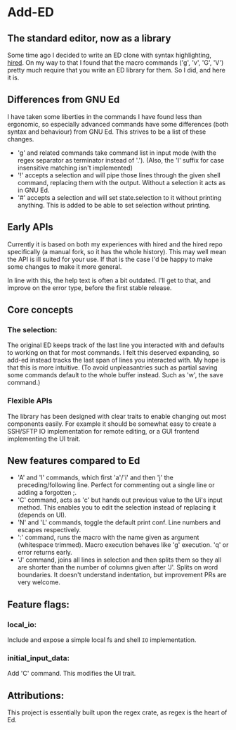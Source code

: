 # Add-ED
## The standard editor, now as a library
Some time ago I decided to write an ED clone with syntax highlighting, [hired](https://github.com/sidju/hired).
On my way to that I found that the macro commands ('g', 'v', 'G', 'V') pretty much require that you write an ED library for them.
So I did, and here it is.

## Differences from GNU Ed
I have taken some liberties in the commands I have found less than ergonomic, so
especially advanced commands have some differences (both syntax and behaviour)
from GNU Ed. This strives to be a list of these changes.

- 'g' and related commands take command list in input mode (with the regex
  separator as terminator instead of '.').
  (Also, the 'I' suffix for case insensitive matching isn't implemented)
- '!' accepts a selection and will pipe those lines through the given shell
  command, replacing them with the output. Without a selection it acts as in GNU
  Ed.
- '#' accepts a selection and will set state.selection to it without printing
  anything. This is added to be able to set selection without printing.

## Early APIs
Currently it is based on both my experiences with hired and the hired repo specifically (a manual fork, so it has the whole history).
This may well mean the API is ill suited for your use. If that is the case I'd be happy to make some changes to make it more general.

In line with this, the help text is often a bit outdated. I'll get to that, and
improve on the error type, before the first stable release.

## Core concepts
### The selection:
The original ED keeps track of the last line you interacted with and defaults to working on that for most commands.
I felt this deserved expanding, so add-ed instead tracks the last span of lines you interacted with.
My hope is that this is more intuitive.
(To avoid unpleasantries such as partial saving some commands default to the whole buffer instead. Such as 'w', the save command.)

### Flexible APIs
The library has been designed with clear traits to enable changing out most components easily.
For example it should be somewhat easy to create a SSH/SFTP IO implementation for remote editing,
or a GUI frontend implementing the UI trait.

## New features compared to Ed
- 'A' and 'I' commands, which first 'a'/'i' and then 'j' the preceding/following line.
  Perfect for commenting out a single line or adding a forgotten ;.
- 'C' command, acts as 'c' but hands out previous value to the Ui's input method.
  This enables you to edit the selection instead of replacing it (depends on UI).
- 'N' and 'L' commands, toggle the default print conf. Line numbers and escapes respectively.
- ':' command, runs the macro with the name given as argument (whitespace trimmed).
  Macro execution behaves like 'g' execution. 'q' or error returns early.
- 'J' command, joins all lines in selection and then splits them so they all are
  shorter than the number of columns given after 'J'. Splits on word boundaries.
  It doesn't understand indentation, but improvement PRs are very welcome.

## Feature flags:
### local_io:
Include and expose a simple local fs and shell `IO` implementation.

### initial_input_data:
Add 'C' command. This modifies the UI trait.

## Attributions:
This project is essentially built upon the regex crate, as regex is the heart of Ed.
